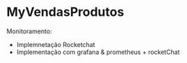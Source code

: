 # MyVendasProdutos

Monitoramento:

- Implemnetação Rocketchat
- Implementação com grafana & prometheus + rocketChat

